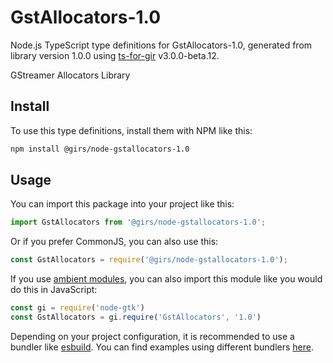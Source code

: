 
# GstAllocators-1.0

Node.js TypeScript type definitions for GstAllocators-1.0, generated from library version 1.0.0 using [ts-for-gir](https://github.com/gjsify/ts-for-gjs) v3.0.0-beta.12.

GStreamer Allocators Library

## Install

To use this type definitions, install them with NPM like this:
```bash
npm install @girs/node-gstallocators-1.0
```

## Usage

You can import this package into your project like this:
```ts
import GstAllocators from '@girs/node-gstallocators-1.0';
```

Or if you prefer CommonJS, you can also use this:
```ts
const GstAllocators = require('@girs/node-gstallocators-1.0');
```

If you use [ambient modules](https://github.com/gjsify/ts-for-gir/tree/main/packages/cli#ambient-modules), you can also import this module like you would do this in JavaScript:

```ts
const gi = require('node-gtk')
const GstAllocators = gi.require('GstAllocators', '1.0')
```

Depending on your project configuration, it is recommended to use a bundler like [esbuild](https://esbuild.github.io/). You can find examples using different bundlers [here](https://github.com/gjsify/ts-for-gir/tree/main/examples).